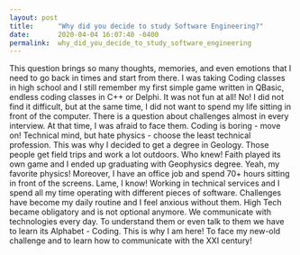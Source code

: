 ```yaml
---
layout: post
title:      "Why did you decide to study Software Engineering?"
date:       2020-04-04 16:07:40 -0400
permalink:  why_did_you_decide_to_study_software_engineering
---
```



This question brings so many thoughts, memories, and even emotions that I need to go back in times and start from there. I was taking Coding classes in high school and I still remember my first simple game written in QBasic, endless coding classes in C++ or Delphi. It was not fun at all! No! I did not find it difficult, but at the same time, I did not want to spend my life sitting in front of the computer.
There is a question about challenges almost in every interview. At that time, I was afraid to face them. Coding is boring - move on! Technical mind, but hate physics - choose the least technical profession. This was why I decided to get a degree in Geology. Those people get field trips and work a lot outdoors. Who knew! Faith played its own game and I ended up graduating with Geophysics degree. Yeah, my favorite physics! Moreover, I have an office job and spend 70+ hours sitting in front of the screens. Lame, I know!
Working in technical services and I spend all my time operating with different pieces of software. Challenges have become my daily routine and I feel anxious without them. High Tech became obligatory and is not optional anymore. 
We communicate with technologies every day. To understand them or even talk to them we have to learn its Alphabet - Coding. This is why I am here! To face my new-old challenge and to learn how to communicate with the XXI century!


